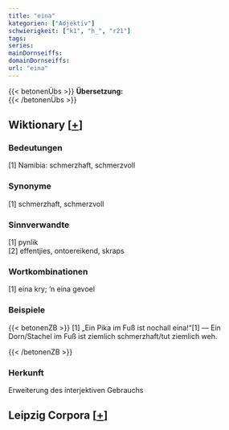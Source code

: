 ```yaml
---
title: "eina"
kategorien: ["Adjektiv"]
schwierigkeit: ["k1", "h_", "r21"]
tags:
series:
mainDornseiffs:
domainDornseiffs:
url: "eina"
---
```


{{< betonenÜbs >}}
**Übersetzung:**  
{{< /betonenÜbs >}}

## Wiktionary [[+](https://de.wiktionary.org/wiki/eina)]

### Bedeutungen
[1] Namibia: schmerzhaft, schmerzvoll  

### Synonyme
[1] schmerzhaft, schmerzvoll  

### Sinnverwandte
[1] pynlik  
[2] effentjies, ontoereikend, skraps  

### Wortkombinationen
[1] eina kry; ’n eina gevoel  

### Beispiele
{{< betonenZB >}}
[1] „Ein Pika im Fuß ist nochall eina!“[1] — Ein Dorn/Stachel im Fuß ist ziemlich schmerzhaft/tut ziemlich weh.  

{{< /betonenZB >}}
### Herkunft
Erweiterung des interjektiven Gebrauchs  


## Leipzig Corpora [[+](https://corpora.uni-leipzig.de/en/res?word=eina&corpusId=deu_newscrawl-public_2018)]

